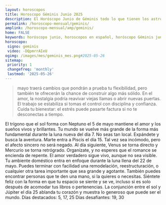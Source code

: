 ```yaml
---
layout: horoscopos
title: Horoscopo Géminis Junio 2025
description: El Horóscopo Junio de Géminis todo lo que tienen los astros preparados para este mes, amor, trabajo, familia. Todo sobre astrologia, tarot, predicciones. Horoscopo gratis en español, predicciones y astrología.
permalink: /horoscopo-mensual/geminis/
amplink: /horoscopo-mensual/amp/geminis/
home: FALSE
keywords: horóscopo junio, horoscopos en español, horóscopo Géminis junio , horóscopo esperanza gracia, horoscop, horóscopos gratis, horoscopo Géminis, Tarot, Astrologia, Zodíaco, Géminis, horoscopo gratis, horoscopo del mes 
horoscopo:
 signo: geminis
 video: -DQpmrrAIeU
ogimg: /images/mes/geminis_mes.png#2025-05-26
sitemap:
 priority: 1
 changefreq: 'monthly'
 lastmod: '2025-05-26'
---
```



 > mayo traerá cambios que pondrán a prueba tu flexibilidad, pero también te ofrecerán la chance de construir algo más sólido. En el amor, la nostalgia podría reavivar viejas llamas o abrir nuevas puertas. El trabajo se estabiliza si tomas el control con disciplina y confianza. Cuida tu bienestar: el estrés puede pasarte factura si no te desconectas a tiempo.



El trígono que el sol forma con Neptuno el 5 de mayo mantiene el amor y los sueños vivos y brillantes. Tu mundo se vuelve más grande de la forma más fundamental durante la luna nueva del día 7. No seas tan local. Expándete y busca la aventura. 
Marte entra a Piscis el día 15. Tal vez sea incómodo, pero el afecto sincero no será negado. Al día siguiente, Venus se torna directo y Mercurio se torna retrógrado. Organízate, y no esperes que el romance se encienda de repente. El amor verdadero sigue vivo, aunque no sea visible. 
Tu ambiente doméstico entra en enfoque durante la luna llena del 22 de mayo. Puedes terminar con facilidad una remodelación, reestructuración, o cualquier otra tarea importante que sea grande y agotante. También puedes encontrar personas que te den una mano, si la quieres o necesitas. Siéntete feliz con la forma en que tu espacio se siente y se ve, incluso si es solo después de acomodar tus libros o pertenencias. 
La conjunción entre el sol y Júpiter el día 25 ablanda tu corazón y muestra lo generoso que puede ser el mundo. 
Días destacados: 5, 17, 25
Días desafiantes: 19, 30